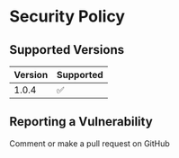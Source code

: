 # Security Policy

## Supported Versions

| Version | Supported          |
| ------- | ------------------ |
| 1.0.4   | :white_check_mark: |

## Reporting a Vulnerability

Comment or make a pull request on GitHub
